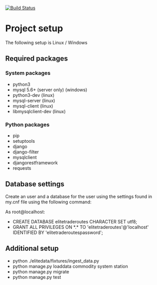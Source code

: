 [![Build Status](https://travis-ci.org/Jingyu-Yao/elitetraderoutes.svg?branch=master)](https://travis-ci.org/Jingyu-Yao/elitetraderoutes)
# Project setup

The following setup is Linux / Windows

## Required packages

### System packages

- python3
- mysql 5.6+ (server only) (windows)
- python3-dev (linux)
- mysql-server (linux)
- mysql-client (linux)
- libmysqlclient-dev (linux)

### Python packages

- pip
- setuptools
- django
- django-filter
- mysqlclient
- djangorestframework
- requests

## Database settings

Create an user and a database for the user using the settings found in my.cnf file using the following command:

As root@localhost:

- CREATE DATABASE elitetraderoutes CHARACTER SET utf8;
- GRANT ALL PRIVILEGES ON \*.\* TO 'elitetraderoutes'@'localhost' IDENTIFIED BY 'elitetraderoutespassword';

## Additional setup

- python ./elitedata/fixtures/ingest_data.py
- python manage.py loaddata commodity system station
- python manage.py migrate
- python manage.py test